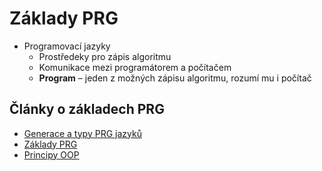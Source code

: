 # Základy PRG
* Programovací jazyky
  * Prostředeky pro zápis algoritmu
  * Komunikace mezi programátorem a počítačem
  * **Program** – jeden z možných zápisu algoritmu, rozumí mu i počítač
## Články o základech PRG
* <a target="_blank" rel="noopener noreferrer" 
  href="https://www.itnetwork.cz/java/zaklady/java-tutorial-uvod-do-jazyka-java">Generace a typy PRG jazyků</a>
* <a target="_blank" rel="noopener noreferrer" 
  href="https://github.com/Riyufuchi/OtazkyIKT/blob/master/PRG/02.%20Z%C3%A1klady%20C%23%20-%20z%C3%A1kladn%C3%AD%20struktury%20a%20principy%2C%20datov%C3%A9%20typy%20a%20prom%C4%9Bnn%C3%A9.md">
  Základy PRG</a>
* <a target="_blank" rel="noopener noreferrer" 
  href="https://github.com/Riyufuchi/OtazkyIKT/blob/master/PRG/03.%20Principy%20OOP%20-%20t%C5%99%C3%ADda%2C%20objekt%2C%20skl%C3%A1d%C3%A1n%C3%AD%2C%20d%C4%9Bd%C4%9Bn%C3%AD%2C%20zapouzd%C5%99en%C3%AD%2C%20delegov%C3%A1n%C3%AD%20a%20polymorfizmus.md">
  Principy OOP</a>
